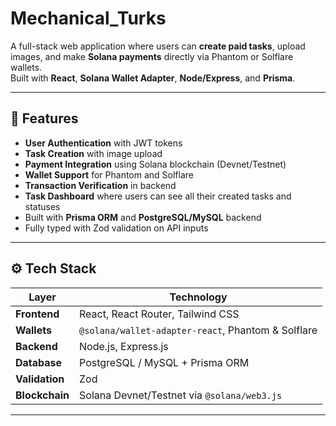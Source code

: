 ﻿# Mechanical_Turks

A full-stack web application where users can **create paid tasks**, upload images, and make **Solana payments** directly via Phantom or Solflare wallets.  
Built with **React**, **Solana Wallet Adapter**, **Node/Express**, and **Prisma**.

---

## 🚀 Features

- **User Authentication** with JWT tokens  
- **Task Creation** with image upload  
- **Payment Integration** using Solana blockchain (Devnet/Testnet)  
- **Wallet Support** for Phantom and Solflare  
- **Transaction Verification** in backend  
- **Task Dashboard** where users can see all their created tasks and statuses  
- Built with **Prisma ORM** and **PostgreSQL/MySQL** backend  
- Fully typed with Zod validation on API inputs  

---

## ⚙️ Tech Stack

| Layer | Technology |
|-------|-------------|
| **Frontend** | React, React Router, Tailwind CSS |
| **Wallets** | `@solana/wallet-adapter-react`, Phantom & Solflare |
| **Backend** | Node.js, Express.js |
| **Database** | PostgreSQL / MySQL + Prisma ORM |
| **Validation** | Zod |
| **Blockchain** | Solana Devnet/Testnet via `@solana/web3.js` |

---

